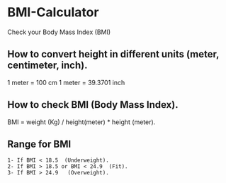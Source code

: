 # BMI-Calculator
Check your Body Mass Index (BMI)

## How to convert height in different units (meter, centimeter, inch).
  1 meter = 100 cm
  1 meter = 39.3701 inch
  
## How to check BMI (Body Mass Index).
          
   BMI = weight (Kg) / height(meter) * height (meter).
   
## Range for BMI
   
    1- If BMI < 18.5  (Underweight).
    2- If BMI > 18.5 or BMI < 24.9  (Fit).
    3- If BMI > 24.9   (Overweight).
